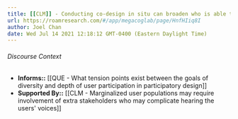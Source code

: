 ```yaml
---
title: [[CLM]] - Conducting co-design in situ can broaden who is able to participate, but can also introduce other barriers to depth of participation
url: https://roamresearch.com/#/app/megacoglab/page/HnfHIiq8I
author: Joel Chan
date: Wed Jul 14 2021 12:18:12 GMT-0400 (Eastern Daylight Time)
---
```




###### Discourse Context

- **Informs::** [[QUE - What tension points exist between the goals of diversity and depth of user participation in participatory design]]
- **Supported By::** [[CLM - Marginalized user populations may require involvement of extra stakeholders who may complicate hearing the users' voices]]
